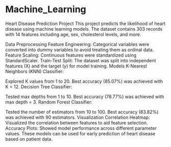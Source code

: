 # Machine_Learning

Heart Disease Prediction Project
This project predicts the likelihood of heart disease using machine learning models. The dataset contains 303 records with 14 features including age, sex, cholesterol levels, and more.

Data Preprocessing
Feature Engineering: Categorical variables were converted into dummy variables to avoid treating them as ordinal data.
Feature Scaling: Continuous features were standardized using StandardScaler.
Train-Test Split: The dataset was split into independent features (X) and the target (y) for model training.
Models
K-Nearest Neighbors (KNN) Classifier:

Explored K values from 1 to 20.
Best accuracy (85.07%) was achieved with K = 12.
Decision Tree Classifier:

Tested max depths from 1 to 10.
Best accuracy (78.77%) was achieved with max depth = 3.
Random Forest Classifier:

Tested the number of estimators from 10 to 100.
Best accuracy (83.82%) was achieved with 90 estimators.
Visualization
Correlation Heatmap: Visualized the correlation between features to aid feature selection.
Accuracy Plots: Showed model performance across different parameter values.
These models can be used for early prediction of heart disease based on patient data.
